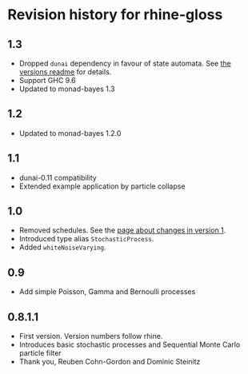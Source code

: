 # Revision history for rhine-gloss


## 1.3

* Dropped `dunai` dependency in favour of state automata.
  See [the versions readme](./versions.md) for details.
* Support GHC 9.6
* Updated to monad-bayes 1.3

## 1.2

* Updated to monad-bayes 1.2.0

## 1.1

* dunai-0.11 compatibility
* Extended example application by particle collapse

## 1.0

* Removed schedules. See the [page about changes in version 1](/version1.md).
* Introduced type alias `StochasticProcess`.
* Added `whiteNoiseVarying`.

## 0.9

* Add simple Poisson, Gamma and Bernoulli processes

## 0.8.1.1

* First version. Version numbers follow rhine.
* Introduces basic stochastic processes and Sequential Monte Carlo particle filter
* Thank you, Reuben Cohn-Gordon and Dominic Steinitz
